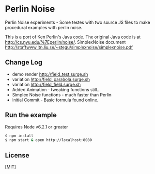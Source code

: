 # Perlin Noise

  Perlin Noise experiments - Some testes with two source JS files to make procedural examples with perlin noise.

  This is a port of Ken Perlin's Java code. The
  original Java code is at http://cs.nyu.edu/%7Eperlin/noise/.
  SimplexNoise document http://staffwww.itn.liu.se/~stegu/simplexnoise/simplexnoise.pdf

## Change Log
  * demo render http://field_test.surge.sh
  * variation http://field_parabola.surge.sh
  * variation http://field_field.surge.sh
  * Added Animation - tweaking functions still...
  * Simplex Noise functions - much faster than Perlin
  * Initial Commit - Basic formula found online.

## Run the example
  Requires Node v6.2.1 or greater

```bash
$ npm install
$ npm start & open http://localhost:8080
```

## License

[MIT]
